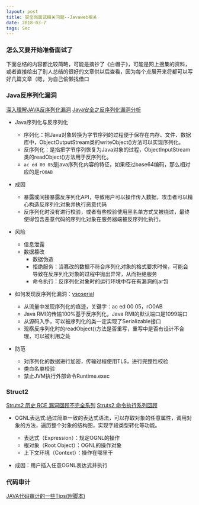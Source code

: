 ```yaml
---
layout: post
title: 安全岗面试相关问题--Javaweb相关
date: 2018-03-7
tags: Sec 
---
```


### 怎么又要开始准备面试了
下面总结的内容都比较简略，可能是摘抄了《白帽子》，可能是网上搜集的资料，或者直接给出了别人总结的很好的文章供以后查看，因为每个点展开来将都可以写好几篇文章（嗯，为自己偷懒找借口

### Java反序列化漏洞

[深入理解JAVA反序列化漏洞](https://www.vulbox.com/knowledge/detail/?id=11)
[Java安全之反序列化漏洞分析](https://mp.weixin.qq.com/s?__biz=MzIzMzgxOTQ5NA==&mid=2247484200&idx=1&sn=8f3201f44e6374d65589d00d91f7148e)

+ Java序列化与反序列化
    + 序列化：把Java对象转换为字节序列的过程便于保存在内存、文件、数据库中，ObjectOutputStream类的writeObject()方法可以实现序列化。
    + 反序列化：是指把字节序列恢复为Java对象的过程，ObjectInputStream类的readObject()方法用于反序列化。
    + `ac ed 00 05`是java序列化内容的特征，如果经过base64编码，那么相对应的是`rO0AB`

+ 成因
    + 暴露或间接暴露反序列化API，导致用户可以操作传入数据，攻击者可以精心构造反序列化对象并执行恶意代码
    + 反序列化时没有进行校验，或者有些校验使用黑名单方式又被绕过，最终使得包含恶意代码的序列化对象在服务器端被反序列化执行。

+ 风险
    + 信息泄露
    + 数据篡改
        + 数据伪造
        + 拒绝服务：当篡改的数据不符合序列化对象的格式要求时候，可能会导致在反序列化对象的过程中抛出异常，从而拒绝服务
        + 命令执行：反序列化对象时的运行环境中存在有漏洞的jar包    

+ 如何发现反序列化漏洞：[ysoserial](https://github.com/frohoff/ysoserial)
    + 从流量中发现序列化的痕迹，关键字：ac ed 00 05，rO0AB
    + Java RMI的传输100%基于反序列化，Java RMI的默认端口是1099端口
    + 从源码入手，可以被序列化的类一定实现了Serializable接口
    + 观察反序列化时的readObject()方法是否重写，重写中是否有设计不合理，可以被利用之处

+ 防范
    + 对序列化的数据进行加密，传输过程使用TLS，进行完整性校验
    + 类白名单校验
    + 禁止JVM执行外部命令Runtime.exec

    

### Struct2

[Struts2 历史 RCE 漏洞回顾不完全系列](http://rickgray.me/review-struts2-remote-command-execution-vulnerabilities)
[Struts2 命令执行系列回顾](http://www.zerokeeper.com/vul-analysis/struts2-command-execution-series-review.html)

+ OGNL表达式:通过简单一致的表达式语法，可以存取对象的任意属性，调用对象的方法，遍历整个对象的结构图，实现字段类型转化等功能。
    + 表达式（Expression）：规定OGNL的操作
    + 根对象（Root Object）：OGNL的操作对象
    + 上下文环境（Context）：操作在哪里干

+ 成因：用户插入任意OGNL表达式并执行

### 代码审计

[JAVA代码审计的一些Tips(附脚本)](https://xianzhi.aliyun.com/forum/topic/1633/)




